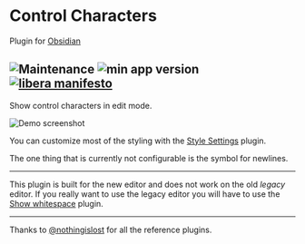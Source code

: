 # Control Characters
Plugin for [Obsidian](https://obsidian.md)

![Maintenance](https://shields.joethei.xyz:/maintenance/yes/2022)
![min app version](https://shields.joethei.xyz/github/manifest-json/minAppVersion/joethei/obsidian-control-characters?label=lowest%20supported%20app%20version)
[![libera manifesto](https://shields.joethei.xyz/badge/libera-manifesto-lightgrey.svg)](https://liberamanifesto.com)
---

Show control characters in edit mode.

![Demo screenshot](https://i.joethei.space/Obsidian_136foBrkZM.png)

You can customize most of the styling with the [Style Settings](https://github.com/mgmeyers/obsidian-style-settings) plugin.

The one thing that is currently not configurable is the symbol for newlines.

---

This plugin is built for the new editor and does not work on the old _legacy_ editor.
If you really want to use the legacy editor you will have to use the [Show whitespace](https://github.com/deathau/cm-show-whitespace-obsidian) plugin.

---

Thanks to [@nothingislost](https://github.com/nothingislost) for all the reference plugins.
